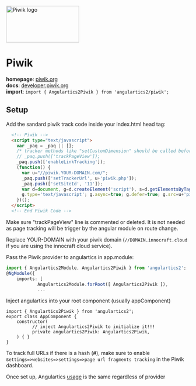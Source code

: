 <img 
    src="../../../assets/svg/piwik.svg" 
    alt="Piwik logo"
    height="100px"
    width="200px" />

# Piwik
__homepage__: [piwik.org](https://piwik.org)  
__docs__: [developer.piwik.org](https://developer.piwik.org)  
__import__: `import { Angulartics2Piwik } from 'angulartics2/piwik';`  

## Setup
Add the sandard piwik track code inside your index.html head tag:
```html
  <!-- Piwik -->
  <script type="text/javascript">
    var _paq = _paq || [];
    /* tracker methods like "setCustomDimension" should be called before "trackPageView" */
    // _paq.push(['trackPageView']);
    _paq.push(['enableLinkTracking']);
    (function() {
      var u="//piwik.YOUR-DOMAIN.com/";
      _paq.push(['setTrackerUrl', u+'piwik.php']);
      _paq.push(['setSiteId', '11']);
      var d=document, g=d.createElement('script'), s=d.getElementsByTagName('script')[0];
      g.type='text/javascript'; g.async=true; g.defer=true; g.src=u+'piwik.js'; s.parentNode.insertBefore(g,s);
    })();
  </script>
  <!-- End Piwik Code -->
```
Make sure "trackPageView" line is commented or deleted. It is not needed as page tracking will be trigger by the angular module on route change.

Replace YOUR-DOMAIN with your piwik domain (`//DOMAIN.innocraft.cloud` if you are using the innocraft cloud service).

Pass the Piwik provider to angulartics in app.module:
```typescript
import { Angulartics2Module, Angulartics2Piwik } from 'angulartics2';
@NgModule({
	imports: [
            Angulartics2Module.forRoot([ Angulartics2Piwik ]),
            ...
```

Inject angulartics into your root component (usually appComponent)
```
import { Angulartics2Piwik } from 'angulartics2';
export class AppComponent {
	constructor(
          // inject Angulartics2Piwik to initialize it!!!
          private angulartics2Piwik: Angulartics2Piwik,
	) { }
}
```

To track full URLs if there is a hash (#), make sure to enable s`ettings=>websites=>settings=>page url fragments tracking` in the Piwik dashboard.

Once set up, Angulartics [usage](https://github.com/angulartics/angulartics2#usage) is the same regardless of provider
